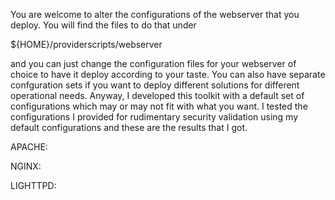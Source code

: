 You are welcome to alter the configurations of the webserver that you deploy. You will find the files to do that under

${HOME}/providerscripts/webserver  

and you can just change the configuration files for your webserver of choice to have it deploy according to your taste. 
You can also have separate confguration sets if you want to deploy different solutions for different operational needs. 
Anyway, I developed this toolkit with a default set of configurations which may or may not fit with what you want.
I tested the configurations I provided for rudimentary security validation using my default configurations and these are the results that I got.

APACHE:  

NGINX:  

LIGHTTPD:  

